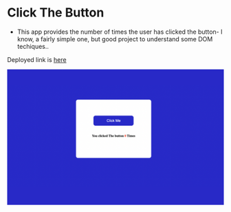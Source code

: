 # Click The Button

- This app provides the number of times the user has clicked the button- I know, a fairly simple one, but good project to understand some DOM techiques..

Deployed link is [here](https://clickthebtn.netlify.app)

![images](Image/Clicked_Me.png)